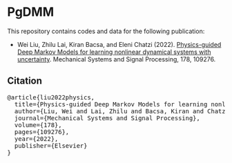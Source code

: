 # PgDMM
 
This repository contains codes and data for the following publication:
* Wei Liu, Zhilu Lai, Kiran Bacsa, and Eleni Chatzi (2022). [Physics-guided Deep Markov Models for learning nonlinear dynamical systems with uncertainty](https://doi.org/10.1016/j.ymssp.2022.109276). Mechanical Systems and Signal Processing, 178, 109276.


## Citation
<pre>
@article{liu2022physics,
  title={Physics-guided Deep Markov Models for learning nonlinear dynamical systems with uncertainty},
  author={Liu, Wei and Lai, Zhilu and Bacsa, Kiran and Chatzi, Eleni},
  journal={Mechanical Systems and Signal Processing},
  volume={178},
  pages={109276},
  year={2022},
  publisher={Elsevier}
}
</pre>
